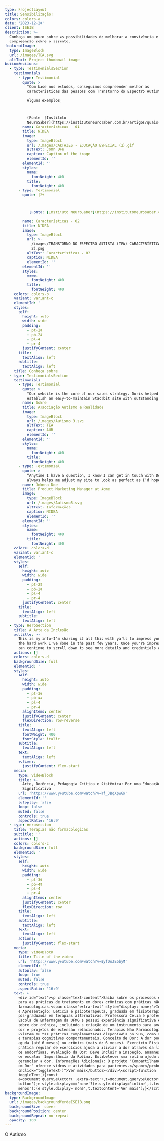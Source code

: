 ```yaml
---
type: ProjectLayout
title: Sensibilização!
colors: colors-a
date: '2023-12-20'
client: ISEIB
description: >-
  Conheça um pouco sobre as possibilidades de melhorar a convivência e
  compreensão sobre o assunto.
featuredImage:
  type: ImageBlock
  url: /images/TEA.svg
  altText: Project thumbnail image
bottomSections:
  - type: TestimonialsSection
    testimonials:
      - type: Testimonial
        quote: >
          "Com base nos estudos, conseguimos compreender melhor as
          características das pessoas com Transtorno do Espectro Autista (TEA)

          Alguns exemplos;

           

          (Fonte: [Instituto
          NeuroSaber](https://institutoneurosaber.com.br/artigos/quais-sao-as-principais-caracteristicas-do-autismo/))."
        name: Características - 01
        title: NIDEA
        image:
          type: ImageBlock
          url: /images/CARTAZES - EDUCAÇÃO ESPECIAL (2).gif
          altText: John Doe
          caption: Caption of the image
          elementId: ''
        elementId: ''
        styles:
          name:
            fontWeight: 400
          title:
            fontWeight: 400
      - type: Testimonial
        quote: |2+



           (Fonte: [Instituto NeuroSaber](https://institutoneurosaber.com.br/artigos/quais-sao-as-principais-caracteristicas-do-autismo/))."

        name: Características - 02
        title: NIDEA
        image:
          type: ImageBlock
          url: >-
            /images/TRANSTORNO DO ESPECTRO AUTISTA (TEA) CARACTERÍSTICAS (PARTE
            2).png
          altText: Caractéristicas - 02
          caption: NIDEA
          elementId: ''
        elementId: ''
        styles:
          name:
            fontWeight: 400
          title:
            fontWeight: 400
    colors: colors-b
    variant: variant-c
    elementId: ''
    styles:
      self:
        height: auto
        width: wide
        padding:
          - pt-28
          - pb-28
          - pl-4
          - pr-4
        justifyContent: center
      title:
        textAlign: left
      subtitle:
        textAlign: left
    title: Conheça sobre
  - type: TestimonialsSection
    testimonials:
      - type: Testimonial
        quote: >
          "Our website is the core of our sales strategy. Doris helped us
          establish an easy-to-maintain Stackbit site with outstanding visuals!"
        name: Sobre
        title: Associação Autismo e Realidade
        image:
          type: ImageBlock
          url: /images/Autismo 3.svg
          altText: TEA
          caption: AUR
          elementId: ''
        elementId: ''
        styles:
          name:
            fontWeight: 400
          title:
            fontWeight: 400
      - type: Testimonial
        quote: >
          “Anytime I have a question, I know I can get in touch with Doris. She
          always helps me adjust my site to look as perfect as I’d hoped.”
        name: Johnna Doe
        title: Product Marketing Manager at Acme
        image:
          type: ImageBlock
          url: /images/Autismo5.svg
          altText: Informações
          caption: NIDEA
          elementId: ''
        elementId: ''
        styles:
          name:
            fontWeight: 400
          title:
            fontWeight: 400
    colors: colors-d
    variant: variant-c
    elementId: ''
    styles:
      self:
        height: auto
        width: wide
        padding:
          - pt-28
          - pb-28
          - pl-4
          - pr-4
        justifyContent: center
      title:
        textAlign: left
      subtitle:
        textAlign: left
  - type: HeroSection
    title: A Arte da Inclusão
    subtitle: >-
      This is my info—I'm sharing it all this with ya'll to impress you with all
      the hard work I've done in the past few years. Once you're impressed, you
      can continue to scroll down to see more details and credentials about me.
    actions: []
    colors: colors-d
    backgroundSize: full
    elementId: ''
    styles:
      self:
        height: auto
        width: wide
        padding:
          - pt-36
          - pb-48
          - pl-4
          - pr-4
        alignItems: center
        justifyContent: center
        flexDirection: row-reverse
      title:
        textAlign: left
        fontWeight: 400
        fontStyle: italic
      subtitle:
        textAlign: left
      text:
        textAlign: left
      actions:
        justifyContent: flex-start
    media:
      type: VideoBlock
      title: >-
        Arte, Docência, Pedagogia Crítica e Sistêmica: Por uma Educação
        Significativa
      url: 'https://www.youtube.com/watch?v=hf_JBqXpwGo'
      elementId: ''
      autoplay: false
      loop: false
      muted: false
      controls: true
      aspectRatio: '16:9'
  - type: HeroSection
    title: Terapias não farmacologicas
    subtitle: ''
    actions: []
    colors: colors-c
    backgroundSize: full
    elementId: ''
    styles:
      self:
        height: auto
        width: wide
        padding:
          - pt-36
          - pb-48
          - pl-4
          - pr-4
        alignItems: center
        justifyContent: center
        flexDirection: row
      title:
        textAlign: left
      subtitle:
        textAlign: left
      text:
        textAlign: left
      actions:
        justifyContent: flex-start
    media:
      type: VideoBlock
      title: Title of the video
      url: 'https://www.youtube.com/watch?v=NyfDoJE5byM'
      elementId: ''
      autoplay: false
      loop: true
      muted: false
      controls: true
      aspectRatio: '16:9'
    text: >
      <div id="text"><p class="text-content">Saiba sobre os processos e estudos
      para as práticas de tratamento em dores crônicas com práticas não
      farmacológicas.<span class="extra-text" style="display: none;">Introdução
      e Apresentação: Letícia é psicoterapeuta, graduada em fisioterapia e
      pós-graduanda em terapias alternativas. Professora Célia é professora da
      Escola de Enfermagem da UFMG e possui experiência significativa em estudos
      sobre dor crônica, incluindo a criação de um instrumento para avaliação da
      dor e projetos de extensão relacionados. Terapias Não Farmacológicas:
      Existem muitas práticas complementares disponíveis no SUS, como acupuntura
      e terapias cognitivas comportamentais. Conceito de Dor: A dor pode ser
      aguda (até 6 meses) ou crônica (mais de 6 meses). Exercício Físico: A
      prática regular de exercícios ajuda a aliviar a dor através da liberação
      de endorfinas. Avaliação da Dor: Deve incluir a inspeção, anamnese e uso
      de escalas. Importância da Rotina: Estabelecer uma rotina ajuda a
      gerenciar a dor. Informações Adicionais: O projeto "Compartilhando Saberes
      em Dor" oferece vídeos e atividades para pacientes.</span></p><button
      onclick="toggleText()">Ver mais</button></div>\<script>function
      toggleText(){const
      e=document.querySelector('.extra-text'),t=document.querySelector('#text
      button');e.style.display==='none'?(e.style.display='inline',t.textContent='Ver
      menos'):(e.style.display='none',t.textContent='Ver mais');}</script>
backgroundImage:
  type: BackgroundImage
  url: /images/backgroundVerdeISEIB.png
  backgroundSize: cover
  backgroundPosition: center
  backgroundRepeat: no-repeat
  opacity: 100
---
```

O Autismo
